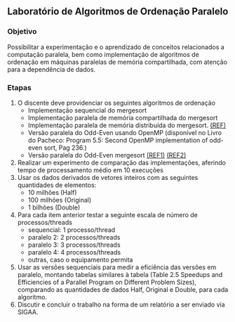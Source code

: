 ## Laboratório de Algoritmos de Ordenação Paralelo

### Objetivo
Possibilitar a experimentação e o aprendizado de conceitos relacionados a computação paralela, bem como implementação de algoritmos de ordenação em máquinas paralelas de memória compartilhada, com atenção para a dependência de dados.

### Etapas
1. O discente deve providenciar os seguintes algoritmos de ordenação
   - Implementação sequencial do mergesort
   - Implementação paralela de memória compartilhada do mergesort
   - Implementação paralela de memória distribuída do mergesort. [(REF)](https://digitalcommons.chapman.edu/cgi/viewcontent.cgi?article=1017&context=scs_books)
   - Versão paralela do Odd-Even usando OpenMP (disponível no Livro do Pacheco: Program 5.5: Second OpenMP implementation of odd-even sort, Pag 236.)
   - Versão paralela do Odd-Even mergesort [(REF1)](https://webpages.charlotte.edu/abw/coit-grid01.uncc.edu/ITCS4145F12/slides10.ppt) [(REF2)](https://hwlang.de/algorithmen/sortieren/networks/oemen.htm)
2. Realizar um experimento de comparação das implementações, aferindo tempo de processamento médio em 10 execuções
3. Usar os dados derivados de vetores inteiros com as seguintes quantidades de elementos:
    - 10 milhões (Half)
    - 100 milhões (Original)
    - 1 bilhões (Double)
4. Para cada item anterior testar a seguinte escala de número de processos/threads
    - sequencial: 1 processo/thread
    - paralelo 2: 2 processos/threads
    - paralelo 3: 3 processos/threads
    - paralelo 4: 4 processos/threads
    - outras, caso o equipamento permita
5. Usar as versões sequenciais para medir a eficiência das versões em paralelo, montando tabelas similares à tabela (Table 2.5 Speedups and Efficiencies of a Parallel Program on Different Problem Sizes), comparando as quantidades de dados Half, Original e Double, para cada algoritmo.
6. Discutir e concluir o trabalho na forma de um relatório a ser enviado via SIGAA.

